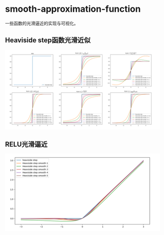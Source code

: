 # smooth-approximation-function

一些函数的光滑逼近的实现与可视化。



## Heaviside step函数光滑近似

![](asset/Heaviside-step-approximation-total.png)



## RELU光滑逼近

![](asset/smooth-relu.png)
